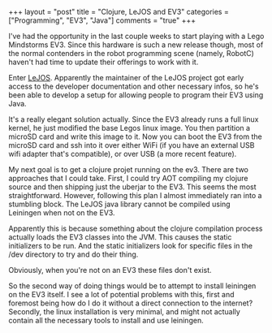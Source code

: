 +++
layout = "post"
title = "Clojure, LeJOS and EV3"
categories = ["Programming", "EV3", "Java"]
comments = "true"
+++

I've had the opportunity in the last couple weeks to start playing
with a Lego Mindstorms EV3.  Since this hardware is such a new release
though, most of the normal contenders in the robot programming scene
(namely, RobotC) haven't had time to update their offerings to work
with it.

Enter [LeJOS][lejos].  Apparently the maintainer of the LeJOS project
got early access to the developer documentation and other necessary
infos, so he's been able to develop a setup for allowing people to
program their EV3 using Java.

<!--more-->

It's a really elegant solution actually.  Since the EV3 already runs a
full linux kernel, he just modified the base Legos linux image.  You
then partition a microSD card and write this image to it.  Now you can
boot the EV3 from the microSD card and ssh into it over either WiFi
(if you have an external USB wifi adapter that's compatible), or over
USB (a more recent feature).

My next goal is to get a clojure projet running on the ev3.  There are
two approaches that I could take.  First, I could try AOT compiling my
clojure source and then shipping just the uberjar to the EV3.  This
seems the most straightforward.  However, following this plan I almost
immediately ran into a stumbling block.  The LeJOS java library cannot
be compiled using Leiningen when not on the EV3.

Apparently this is because something about the clojure compilation
process actually loads the EV3 classes into the JVM.  This causes the
static initializers to be run.  And the static initializers look for
specific files in the /dev directory to try and do their thing.

Obviously, when you're not on an EV3 these files don't exist.

So the second way of doing things would be to attempt to install
leiningen on the EV3 itself.  I see a lot of potential problems with
this, first and foremost being how do I do it without a direct
connection to the internet?  Secondly, the linux installation is very
minimal, and might not actually contain all the necessary tools to
install and use leiningen.

[lejos]: http://lejos.org
